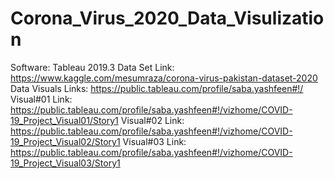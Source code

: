 # Corona_Virus_2020_Data_Visulization
Software: Tableau 2019.3
Data Set Link: https://www.kaggle.com/mesumraza/corona-virus-pakistan-dataset-2020
Data Visuals Links: https://public.tableau.com/profile/saba.yashfeen#!/
Visual#01 Link: https://public.tableau.com/profile/saba.yashfeen#!/vizhome/COVID-19_Project_Visual01/Story1
Visual#02 Link: https://public.tableau.com/profile/saba.yashfeen#!/vizhome/COVID-19_Project_Visual02/Story1
Visual#03 Link: https://public.tableau.com/profile/saba.yashfeen#!/vizhome/COVID-19_Project_Visual03/Story1
